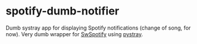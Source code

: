 # spotify-dumb-notifier
Dumb systray app for displaying Spotify notifications (change of song, for now). Very dumb wrapper for [SwSpotify](https://github.com/SwagLyrics/SwSpotify) using [pystray](https://github.com/moses-palmer/pystray).